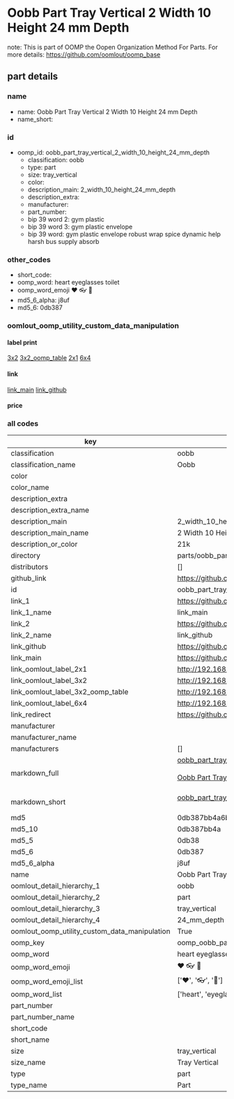 # Oobb Part Tray Vertical 2 Width 10 Height 24 mm Depth  

note: This is part of OOMP the Oopen Organization Method For Parts. For more details: https://github.com/oomlout/oomp_base

##  part details
  







### name
* name: Oobb Part Tray Vertical 2 Width 10 Height 24 mm Depth
* name_short: 
### id
* oomp_id: oobb_part_tray_vertical_2_width_10_height_24_mm_depth
  * classification: oobb
  * type: part
  * size: tray_vertical
  * color: 
  * description_main: 2_width_10_height_24_mm_depth
  * description_extra: 
  * manufacturer: 
  * part_number: 
  * bip 39 word 2: gym plastic
  * bip 39 word 3: gym plastic envelope
  * bip 39 word: gym plastic envelope robust wrap spice dynamic help harsh bus supply absorb

### other_codes
* short_code: 
* oomp_word: heart eyeglasses toilet
* oomp_word_emoji :heart: :eyeglasses: :toilet:
* md5_6_alpha: j8uf
* md5_6: 0db387






### oomlout_oomp_utility_custom_data_manipulation
#### label print
[3x2](http://192.168.1.245:1112/?label=oomp%20j8uf)
[3x2_oomp_table](http://192.168.1.108:1112/?label=oomp%20j8uf)
[2x1](http://192.168.1.242:1112/?label=oomp%20j8uf)
[6x4](http://192.168.1.55:1112/?label=oomp%20j8uf)    

#### link

[link_main](https://github.com/oomlout/oomlout_oomp_version_1_messy/tree/main/parts/oobb_part_tray_vertical_2_width_10_height_24_mm_depth) [link_github](https://github.com/oomlout/oomlout_oomp_version_1_messy/tree/main/parts/oobb_part_tray_vertical_2_width_10_height_24_mm_depth)                             

#### price







### all codes 
| key | value |  
| --- | --- |  
| classification | oobb |  
| classification_name | Oobb |  
| color |  |  
| color_name |  |  
| description_extra |  |  
| description_extra_name |  |  
| description_main | 2_width_10_height_24_mm_depth |  
| description_main_name | 2 Width 10 Height 24 mm Depth |  
| description_or_color | 21k |  
| directory | parts/oobb_part_tray_vertical_2_width_10_height_24_mm_depth |  
| distributors | [] |  
| github_link | https://github.com/oomlout/oomlout_oomp_part_src/tree/main/parts/oobb_part_tray_vertical_2_width_10_height_24_mm_depth |  
| id | oobb_part_tray_vertical_2_width_10_height_24_mm_depth |  
| link_1 | https://github.com/oomlout/oomlout_oomp_version_1_messy/tree/main/parts/oobb_part_tray_vertical_2_width_10_height_24_mm_depth |  
| link_1_name | link_main |  
| link_2 | https://github.com/oomlout/oomlout_oomp_version_1_messy/tree/main/parts/oobb_part_tray_vertical_2_width_10_height_24_mm_depth |  
| link_2_name | link_github |  
| link_github | https://github.com/oomlout/oomlout_oomp_version_1_messy/tree/main/parts/oobb_part_tray_vertical_2_width_10_height_24_mm_depth |  
| link_main | https://github.com/oomlout/oomlout_oomp_version_1_messy/tree/main/parts/oobb_part_tray_vertical_2_width_10_height_24_mm_depth |  
| link_oomlout_label_2x1 | http://192.168.1.242:1112/?label=oomp%20j8uf |  
| link_oomlout_label_3x2 | http://192.168.1.245:1112/?label=oomp%20j8uf |  
| link_oomlout_label_3x2_oomp_table | http://192.168.1.108:1112/?label=oomp%20j8uf |  
| link_oomlout_label_6x4 | http://192.168.1.55:1112/?label=oomp%20j8uf |  
| link_redirect | https://github.com/oomlout/oomlout_oomp_version_1_messy/tree/main/parts/oobb_part_tray_vertical_2_width_10_height_24_mm_depth |  
| manufacturer |  |  
| manufacturer_name |  |  
| manufacturers | [] |  
| markdown_full | [oobb_part_tray_vertical_2_width_10_height_24_mm_depth](none)<br>[](none)<br>[Oobb Part Tray Vertical 2 Width 10 Height 24 Mm Depth](none)<br><br> |  
| markdown_short | [oobb_part_tray_vertical_2_width_10_height_24_mm_depth](none)<br><br> |  
| md5 | 0db387bb4a6b089b467f0bb497a98340 |  
| md5_10 | 0db387bb4a |  
| md5_5 | 0db38 |  
| md5_6 | 0db387 |  
| md5_6_alpha | j8uf |  
| name | Oobb Part Tray Vertical 2 Width 10 Height 24 mm Depth |  
| oomlout_detail_hierarchy_1 | oobb |  
| oomlout_detail_hierarchy_2 | part |  
| oomlout_detail_hierarchy_3 | tray_vertical |  
| oomlout_detail_hierarchy_4 | 24_mm_depth |  
| oomlout_oomp_utility_custom_data_manipulation | True |  
| oomp_key | oomp_oobb_part_tray_vertical_2_width_10_height_24_mm_depth |  
| oomp_word | heart eyeglasses toilet |  
| oomp_word_emoji | :heart: :eyeglasses: :toilet: |  
| oomp_word_emoji_list | [':heart:', ':eyeglasses:', ':toilet:'] |  
| oomp_word_list | ['heart', 'eyeglasses', 'toilet'] |  
| part_number |  |  
| part_number_name |  |  
| short_code |  |  
| short_name |  |  
| size | tray_vertical |  
| size_name | Tray Vertical |  
| type | part |  
| type_name | Part |  
